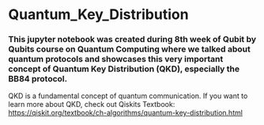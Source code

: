 # Quantum_Key_Distribution

### This jupyter notebook was created during 8th week of Qubit by Qubits course on Quantum Computing where we talked about quantum protocols and showcases this very important concept of Quantum Key Distribution (QKD), especially the BB84 protocol.

QKD is a fundamental concept of quantum communication. If you want to learn more about QKD, check out Qiskits Textbook: https://qiskit.org/textbook/ch-algorithms/quantum-key-distribution.html
